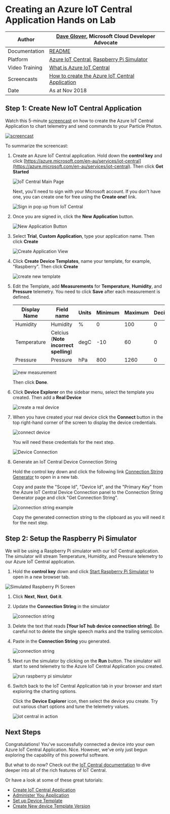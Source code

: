 # Creating an Azure IoT Central Application Hands on Lab

|Author|[Dave Glover](https://developer.microsoft.com/en-us/advocates/dave-glover), Microsoft Cloud Developer Advocate |
|----|---|
|Documentation|[README](https://github.com/gloveboxes/Connecting-Particle-Photon-to-Azure-IoT-Hub/blob/master/README.md)|
|Platform|[Azure IoT Central](https://docs.microsoft.com/en-us/azure/iot-central/?WT.mc_id=article-github-dglover), [Raspberry Pi Simulator](https://azure-samples.github.io/raspberry-pi-web-simulator/)|
|Video Training|[What is Azure IoT Central](https://docs.microsoft.com/en-us/azure/iot-central/overview-iot-central/?WT.mc_id=article-github-dglover)|
|Screencasts|[How to create the Azure IoT Central Application](https://youtu.be/D26rJmHyZcA)|
|Date|As at Nov 2018|

## Step 1: Create New IoT Central Application

Watch this 5-minute [screencast](https://youtu.be/D26rJmHyZcA) on how to create the Azure IoT Central Application to chart telemetry and send commands to your Particle Photon.

[![screencast](images/iot-central-youtube.jpg)](https://www.youtube.com/watch?v=D26rJmHyZcA&t=5s)

To summarize the screencast:

1. Create an Azure IoT Central application. Hold down the **control key** and click [https://azure.microsoft.com/en-au/services/iot-central](https://azure.microsoft.com/en-au/services/iot-central). Then click **Get Started**

    ![IoT Central Main Page](images/IoTCentral_mainPage.PNG)

    Next, you'll need to sign with your Microsoft account. If you don't have one, you can create one for free using the **Create one!** link.

    ![Sign in pop up from IoT Central](images/Sign-in_Page.PNG)

2. Once you are signed in, click the **New Application** button.

    ![New Application Button](images/CreateApp_1.PNG)

3. Select **Trial**, **Custom Application**, type your application name. Then click **Create**

    ![Create Application View](images/iot-central-create-new.png)

4. Click **Create Device Templates**, name your template, for example, "Raspberry". Then click **Create**

    ![create new template](images/iot-central-new-template.png)

5. Edit the Template, add **Measurements** for **Temperature**, **Humidity**, and **Pressure** telemetry. You need to click **Save** after each measurement is defined.

    |Display Name| Field name     | Units  | Minimum | Maximum | Decimals |
    |------------| -------------- | ------ | ------- | ------- | -------- |
    |Humidity    | Humidity       | %      | 0       | 100     | 0        |
    |Temperature | Celcius (**Note incorrect spelling**) | degC    | -10   | 60  | 0  |
    |Pressure    | Pressure       | hPa    | 800     | 1260    | 0        |

    ![new measurement](images/iot-central-edit-template-new-measurement.png)

    Then click **Done**.

6. Click **Device Explorer** on the sidebar menu, select the template you created. Then add a **Real Device**

    ![create a real device](images/iot-central-add-real-device.png)

7. When you have created your real device click the **Connect** button in the top right-hand corner of the screen to display the device credentials.

    ![connect device](images/iot-central-device-connect.png)

    You will need these credentials for the next step.

    ![Device Connection](images/device-connection.png)

8. Generate an IoT Central Device Connection String

   Hold the control key down and click the following link [Connection String Generator](https://dpsgen.z8.web.core.windows.net/) to open in a new tab.

    Copy and paste the "Scope Id", "Device Id", and the "Primary Key" from the Azure IoT Central Device Connection panel to the Connection String Generator page and click "Get Connection String".

    ![connection string example](images/iot-central-connection-string-generator-example.png)

    Copy the generated connection string to the clipboard as you will need it for the next step.

## Step 2: Setup the Raspberry Pi Simulator

We will be using a Raspberry Pi simulator with our IoT Central application. The simulator will stream Temperature, Humidity, and Pressure telemetry to our Azure IoT Central application.

1. Hold the **control key** down and click [Start Raspberry Pi Simulator](https://azure-samples.github.io/raspberry-pi-web-simulator/#Getstarted) to open in a new browser tab.

![Simulated Raspberry Pi Screen](images/SimulatedPiScreen.PNG)

1. Click **Next**, **Next**, **Got it**.

2. Update the **Connection String** in the simulator

    ![connection string](images/raspberry-pi-connection-string.png)

3. Delete the text that reads **[Your IoT hub device connection string]**. Be careful not to delete the single speech marks and the trailing semicolon.

4. Paste in the **Connection String** you generated.

   ![connection string](images/raspberr-pi-connection-string-completed.png)

5. Next run the simulator by clicking on the **Run** button. The simulator will start to send telemetry to the Azure IoT Central Application you created.

    ![run raspberry pi simulator](images/raspberry-pi-run-simulator.png)

6. Switch back to the IoT Central Application tab in your browser and start exploring the charting options.

    Click the **Device Explorer** icon, then select the device you create. Try out various chart options and tune the telemetry values.

    ![iot central in action](images/iot-central-in-action.png)

## Next Steps

Congratulations! You've successfully connected a device into your own Azure IoT Central Application. Nice. However, we've only just begun exploring the capability of this powerful software.

But what to do now? Check out the [IoT Central documentation](https://docs.microsoft.com/en-us/azure/iot-central/overview-iot-central/?WT.mc_id=article-github-dglover) to dive deeper into all of the rich features of IoT Central.

Or have a look at some of these great tutorials:

- [Create IoT Central Application](https://docs.microsoft.com/en-au/azure/iot-central/howto-create-application/?WT.mc_id=article-github-dglover)
- [Administer You Application](https://docs.microsoft.com/en-au/azure/iot-central/howto-administer/?WT.mc_id=article-github-dglover)
- [Set up Device Template](https://docs.microsoft.com/en-au/azure/iot-central/howto-set-up-template/?WT.mc_id=article-github-dglover)
- [Create New device Template Version](https://docs.microsoft.com/en-au/azure/iot-central/howto-version-devicetemplate/?WT.mc_id=article-github-dglover)